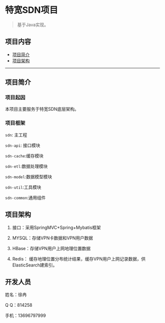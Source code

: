 # 特宽SDN项目

> 基于Java实现。

## 项目内容

- [项目简介](项目简介)
- [项目架构](项目架构)

----

## 项目简介

### 项目起因

本项目主要服务于特宽SDN底层架构。

### 项目框架

`sdn`: 主工程

`sdn-api`: 接口模块

`sdn-cache`:缓存模块

`sdn-etl`:数据处理模块

`sdn-model`:数据模型模块

`sdn-util`:工具模块

`sdn-common`:通用组件

## 项目架构

1. 接口：采用SpringMVC+Spring+Mybatis框架

2. MYSQL：存储VPN卡数据和VPN用户数据

3. HBase：存储VPN用户上网地理位置数据

4. Redis： 缓存地理位置分布统计结果，缓存VPN用户上网记录数据，供ElasticSearch建索引。

## 开发人员

姓名：徐冉

Q  Q：814258

手机：13696797999
